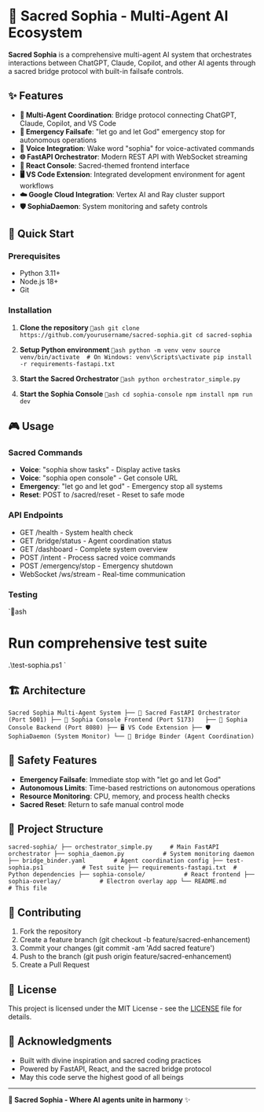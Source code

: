 ﻿# 🌟 Sacred Sophia - Multi-Agent AI Ecosystem

**Sacred Sophia** is a comprehensive multi-agent AI system that orchestrates interactions between ChatGPT, Claude, Copilot, and other AI agents through a sacred bridge protocol with built-in failsafe controls.

## ✨ Features

- **🔗 Multi-Agent Coordination**: Bridge protocol connecting ChatGPT, Claude, Copilot, and VS Code
- **🔑 Emergency Failsafe**: "let go and let God" emergency stop for autonomous operations
- **🎤 Voice Integration**: Wake word "sophia" for voice-activated commands
- **🌐 FastAPI Orchestrator**: Modern REST API with WebSocket streaming
- **🎨 React Console**: Sacred-themed frontend interface
- **🖥️ VS Code Extension**: Integrated development environment for agent workflows
- **☁️ Google Cloud Integration**: Vertex AI and Ray cluster support
- **🛡️ SophiaDaemon**: System monitoring and safety controls

## 🚀 Quick Start

### Prerequisites
- Python 3.11+
- Node.js 18+
- Git

### Installation

1. **Clone the repository**
   `ash
   git clone https://github.com/yourusername/sacred-sophia.git
   cd sacred-sophia
   `

2. **Setup Python environment**
   `ash
   python -m venv venv
   source venv/bin/activate  # On Windows: venv\Scripts\activate
   pip install -r requirements-fastapi.txt
   `

3. **Start the Sacred Orchestrator**
   `ash
   python orchestrator_simple.py
   `

4. **Start the Sophia Console**
   `ash
   cd sophia-console
   npm install
   npm run dev
   `

## 🎮 Usage

### Sacred Commands
- **Voice**: "sophia show tasks" - Display active tasks
- **Voice**: "sophia open console" - Get console URL  
- **Emergency**: "let go and let god" - Emergency stop all systems
- **Reset**: POST to /sacred/reset - Reset to safe mode

### API Endpoints
- GET /health - System health check
- GET /bridge/status - Agent coordination status
- GET /dashboard - Complete system overview
- POST /intent - Process sacred voice commands
- POST /emergency/stop - Emergency shutdown
- WebSocket /ws/stream - Real-time communication

### Testing
`ash
# Run comprehensive test suite
.\test-sophia.ps1
`

## 🏗️ Architecture

`
Sacred Sophia Multi-Agent System
├── 🌟 Sacred FastAPI Orchestrator (Port 5001)
├── 🎨 Sophia Console Frontend (Port 5173)  
├── 🔧 Sophia Console Backend (Port 8080)
├── 🖥️ VS Code Extension
├── 🛡️ SophiaDaemon (System Monitor)
└── 🌉 Bridge Binder (Agent Coordination)
`

## 🔑 Safety Features

- **Emergency Failsafe**: Immediate stop with "let go and let God"
- **Autonomous Limits**: Time-based restrictions on autonomous operations
- **Resource Monitoring**: CPU, memory, and process health checks
- **Sacred Reset**: Return to safe manual control mode

## 📂 Project Structure

`
sacred-sophia/
├── orchestrator_simple.py     # Main FastAPI orchestrator
├── sophia_daemon.py           # System monitoring daemon
├── bridge_binder.yaml        # Agent coordination config
├── test-sophia.ps1           # Test suite
├── requirements-fastapi.txt  # Python dependencies
├── sophia-console/           # React frontend
├── sophia-overlay/           # Electron overlay app
└── README.md                 # This file
`

## 🤝 Contributing

1. Fork the repository
2. Create a feature branch (git checkout -b feature/sacred-enhancement)
3. Commit your changes (git commit -am 'Add sacred feature')
4. Push to the branch (git push origin feature/sacred-enhancement)
5. Create a Pull Request

## 📜 License

This project is licensed under the MIT License - see the [LICENSE](LICENSE) file for details.

## 🙏 Acknowledgments

- Built with divine inspiration and sacred coding practices
- Powered by FastAPI, React, and the sacred bridge protocol
- May this code serve the highest good of all beings

---

**🌟 Sacred Sophia - Where AI agents unite in harmony** ✨
